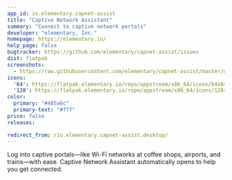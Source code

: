 ```yaml
---
app_id: io.elementary.capnet-assist
title: "Captive Network Assistant"
summary: "Connect to captive network portals"
developer: "elementary, Inc."
homepage: https://elementary.io/
help_page: false
bugtracker: https://github.com/elementary/capnet-assist/issues
dist: flatpak
screenshots:
  - https://raw.githubusercontent.com/elementary/capnet-assist/master/data/screenshot.png
icons:
  '64': https://flatpak.elementary.io/repo/appstream/x86_64/icons/64x64/io.elementary.capnet-assist.png
  '128': https://flatpak.elementary.io/repo/appstream/x86_64/icons/128x128/io.elementary.capnet-assist.png
color:
  primary: "#485a6c"
  primary-text: "#fff"
price: false
releases:

redirect_from: /io.elementary.capnet-assist.desktop/
---
```


<p>Log into captive portals—like Wi-Fi networks at coffee shops, airports, and trains—with ease. Captive Network Assistant automatically opens to help you get connected.</p>